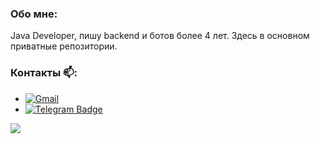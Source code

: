 <div align="center">
    <img src="https://komarev.com/ghpvc/?username=kmpk&color=lightgrey" alt=""/>
</div>

### Обо мне:

Java Developer, пишу backend и ботов более 4 лет. Здесь в основном приватные репозитории.

### Контакты 📫:

- [![Gmail](https://img.shields.io/badge/Gmail-D14836?style=flat&logo=gmail&logoColor=white)](kmpk.gm@gmail.com)
- [![Telegram Badge](https://img.shields.io/badge/-Telegram-blue?style=flat&logo=Telegram&logoColor=white)](https://t.me/kmpkdev)

![](https://hit.yhype.me/github/profile?user_id=20826977)
